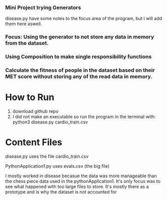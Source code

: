 ### Mini Project trying Generators ###

disease.py have some notes to the focus area of the program, but i will add them here aswell.
### Focus: Using the generator to not store any data in memory from the dataset.
### Using Composition to make single responsibility functions
### Calculate the fitness of people in the dataset based on their MET score without storing any of the read data in memory.

# How to Run #
1. download github repo
2. I did not make an executable so run the program in the terminal with:
python3 disease.py cardio_train.csv


# Content Files #
disease.py uses the file cardio_train.csv

PythonApplication1.py uses evals.csv (the big file)

I mostly worked in disease becasue the data was more manageable than the chess piece data used in the pythonApplication1.
It's only focus was to see what happened with too large files to store. It's mostly there as a prototype and is why the dataset is not accounted for


